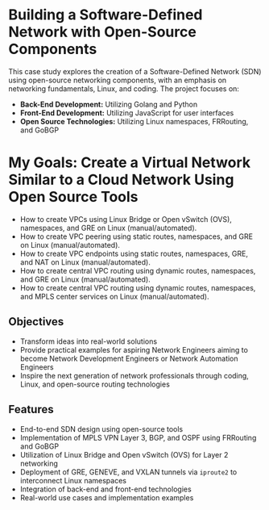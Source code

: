 # Building a Software-Defined Network with Open-Source Components

This case study explores the creation of a Software-Defined Network (SDN) using open-source networking components, with an emphasis on networking fundamentals, Linux, and coding. The project focuses on:

- **Back-End Development:** Utilizing Golang and Python  
- **Front-End Development:** Utilizing JavaScript for user interfaces  
- **Open Source Technologies:** Utilizing Linux namespaces, FRRouting, and GoBGP  

# My Goals: Create a Virtual Network Similar to a Cloud Network Using Open Source Tools

- How to create VPCs using Linux Bridge or Open vSwitch (OVS), namespaces, and GRE on Linux (manual/automated).
- How to create VPC peering using static routes, namespaces, and GRE on Linux (manual/automated).
- How to create VPC endpoints using static routes, namespaces, GRE, and NAT on Linux (manual/automated).
- How to create central VPC routing using dynamic routes, namespaces, and GRE on Linux (manual/automated).
- How to create central VPC routing using dynamic routes, namespaces, and MPLS center services on Linux (manual/automated).

## Objectives

- Transform ideas into real-world solutions  
- Provide practical examples for aspiring Network Engineers aiming to become Network Development Engineers or Network Automation Engineers  
- Inspire the next generation of network professionals through coding, Linux, and open-source routing technologies  

## Features

- End-to-end SDN design using open-source tools  
- Implementation of MPLS VPN Layer 3, BGP, and OSPF using FRRouting and GoBGP
- Utilization of Linux Bridge and Open vSwitch (OVS) for Layer 2 networking
- Deployment of GRE, GENEVE, and VXLAN tunnels via `iproute2` to interconnect Linux namespaces
- Integration of back-end and front-end technologies  
- Real-world use cases and implementation examples  
